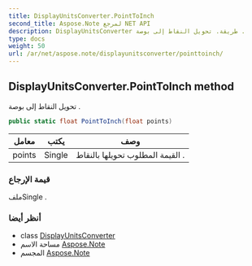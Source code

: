 ```yaml
---
title: DisplayUnitsConverter.PointToInch
second_title: Aspose.Note لمرجع NET API
description: DisplayUnitsConverter طريقة. تحويل النقاط إلى بوصة .
type: docs
weight: 50
url: /ar/net/aspose.note/displayunitsconverter/pointtoinch/
---
```

## DisplayUnitsConverter.PointToInch method

تحويل النقاط إلى بوصة .

```csharp
public static float PointToInch(float points)
```

| معامل | يكتب | وصف |
| --- | --- | --- |
| points | Single | القيمة المطلوب تحويلها بالنقاط . |

### قيمة الإرجاع

ملفSingle .

### أنظر أيضا

* class [DisplayUnitsConverter](../)
* مساحة الاسم [Aspose.Note](../../displayunitsconverter/)
* المجسم [Aspose.Note](../../../)


